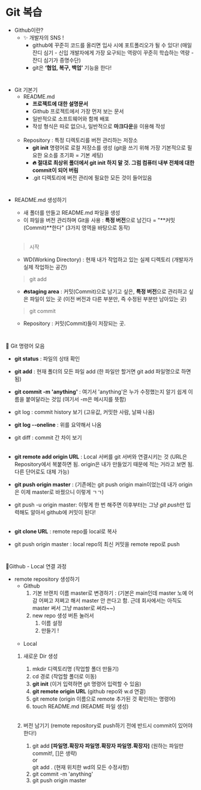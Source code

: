 # Git 복습
- Github이란?
  - ✨ 개발자의  SNS ! 
      - github에 꾸준히 코드를 올리면 입사 시에 포트폴리오가 될 수 있다! (매일 잔디 심기 - 신입 개발자에게 가장 요구되는 역량이 꾸준히 학습하는 역량 - 잔디 심기가 증명수단)
      - git은 __‘협업, 복구, 백업’__ 기능을 한다!
#
- Git 기본기
  - README.md
    - __프로젝트에 대한 설명문서__
    - Github 프로젝트에서 가장 먼저 보는 문서
    - 일반적으로 소프트웨어와 함께 배포
    - 작성 형식은 따로 없으나, 일반적으로 **마크다운**을 이용해 작성 <br></br>
  - Repository : 특정 디렉토리를 버전 관리하는 저장소
    - __git init__ 명령어로 로컬 저장소를 생성 (git을 쓰기 위해 가장 기본적으로 필요한 요소를 초기화 = 기본 세팅)
    - __🔥 절대로 최상위 폴더에서 git init 하지 말 것. 그럼 컴퓨터 내부 전체에 대한 commit이 되어 버림__
    - .git 디렉토리에 버전 관리에 필요한 모든 것이 들어있음
#
- README.md 생성하기
  - 새 폴더를 만들고 README.md 파일을 생성
  - 이 파일을 버전 관리하며 Git을 사용
    : **특정 버전**으로 남긴다 = "**커밋(Commit)**한다" (3가지 영역을 바탕으로 동작) <br></br>
  > 시작
    - WD(Working Directory) : 현재 내가 작업하고 있는 실제 디렉토리 (개발자가 실제 작업하는 공간)
      
  >git add

    - **🔥staging area** : 커밋(Commit)으로 남기고 싶은, **특정 버전**으로 관리하고 싶은 파일이 있는 곳 (이전 버전과 다른 부분만, 즉 수정된 부분만 남아있는 곳)
      
  >git commit
  - Repository : 커밋(Commit)들이 저장되는 곳.
#
🧠 Git 명령어 모음
- **git status** : 파일의 상태 확인
- **git add** : 현재 폴더의 모든 파일 add (한 파일만 할거면 git add 파일명으로 하면 됨)
- **git commit -m 'anything'** : 여기서 'anything'은 누가 수정했는지 알기 쉽게 이름을 붙여달라는 것임 (여기서 -m은 메시지를 뜻함)
- git log : commit history 보기 (고유값, 커밋한 사람, 날짜 나옴)
- __git log --oneline__ : 위를 요약해서 나옴
- git diff : commit 간 차이 보기 <br></br>
-  __git remote add origin URL__ : Local 서버를 git 서버와 연결시키는 것 (URL은 Repository에서 복붙하면 됨. origin은 내가 만들었기 때문에 적는 거라고 보면 됨. 다른 단어로도 대체 가능)
-  __git push origin master__ : (기존에는 git push origin main이었는데 내가 origin은 이제 master로 바꿨으니 이렇게 ㄱㄱ)
-  git push -u origin master: 이렇게 한 번 해주면 이후부터는 그냥 *git push*만 입력해도 알아서 github에 커밋이 된다! <br></br>

- **git clone URL** : remote repo를 local로 복사
- git push origin master : local repo의 최신 커밋을 remote repo로 push
#
📩Github - Local 연결 과정
- remote repository 생성하기
  - Github  
    1. 기본 브랜치 이름 master로 변경하기 : (기본은 main인데 master 노예 어감 어쩌고 저쩌고 해서 master 안 쓴다고 함. 근데 회사에서는 아직도 master 써서 그냥 master로 써라~~)
    2. new repo 생성 버튼 눌러서  
         1. 이름 설정
         2. 만들기 ! <br></br>
   - Local
    1. 새로운 Dir 생성
       1. mkdir 디렉토리명 (작업할 폴더 만들기)
       2. cd 경로 (작업할 폴더로 이동)
       3. **git init** (이거 입력하면 git 명령어 입력할 수 있음)
       4. **git remote origin URL** (github repo와 w.d 연결)
       5. git remote (origin 이름으로 remote 추가된 것 확인하는 명령어)
       6. touch README.md (README 파일 생성) <br></br>

    2. 버전 남기기 (remote repository로 push하기 전에 반드시 commit이 있어야 한다!)
       1. git add __[파일명.확장자 파일명.확장자 파일명.확장자]__ (원하는 파일만 commit!, []은 생략)  
        or  
      git add . (현재 위치한 wd의 모든 수정사항)
       2. git commit -m 'anything'
       3. git push origin master 


  